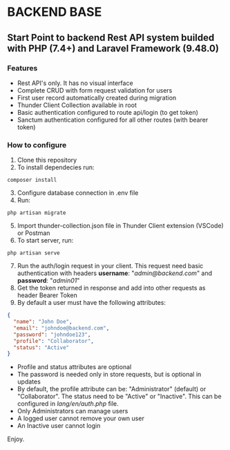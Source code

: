 # BACKEND BASE
## Start Point to backend Rest API system builded with PHP (7.4+) and Laravel Framework (9.48.0)

### Features

- Rest API's only. It has no visual interface
- Complete CRUD with form request validation for users 
- First user record automatically created during migration
- Thunder Client Collection available in root
- Basic authentication configured to route api/login (to get token)
- Sanctum authentication configured for all other routes (with bearer token)

### How to configure

1. Clone this repository
2. To install dependecies run:
```
composer install
```
3. Configure database connection in .env file
4. Run: 
```
php artisan migrate
```
5. Import thunder-collection.json file in Thunder Client extension (VSCode) or Postman
6. To start server, run:
```
php artisan serve
```
7. Run the auth/login request in your client. This request need basic authentication with headers **username**: "_admin@backend.com_" and **password**: "_admin01_"
8. Get the token returned in response and add into other requests as header Bearer Token
9. By default a user must have the following attributes:
```json
{
  "name": "John Doe",
  "email": "johndoe@backend.com",
  "password": "johndoe123",
  "profile": "Collaborator",
  "status": "Active"
}
```
- Profile and status attributes are optional
- The password is needed only in store requests, but is optional in updates
- By default, the profile attribute can be: "Administrator" (default) or "Collaborator". The status need to be "Active" or "Inactive". This can be configured in _lang/en/auth.php_ file.
- Only Administrators can manage users
- A logged user cannot remove your own user
- An Inactive user cannot login

Enjoy.
